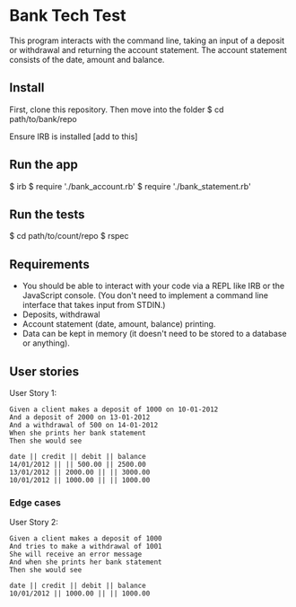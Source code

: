 # Bank Tech Test

This program interacts with the command line, taking an input of a deposit or withdrawal and returning the account statement. 
The account statement consists of the date, amount and balance.

## Install
First, clone this repository. Then move into the folder
$ cd path/to/bank/repo

Ensure IRB is installed [add to this]


## Run the app

$ irb
$ require './bank_account.rb'
$ require './bank_statement.rb'


## Run the tests

$ cd path/to/count/repo
$ rspec

## Requirements
- You should be able to interact with your code via a REPL like IRB or the JavaScript console. (You don't need to implement a command line interface that takes input from STDIN.)
- Deposits, withdrawal
- Account statement (date, amount, balance) printing.
- Data can be kept in memory (it doesn't need to be stored to a database or anything).


## User stories
User Story 1:
```
Given a client makes a deposit of 1000 on 10-01-2012
And a deposit of 2000 on 13-01-2012
And a withdrawal of 500 on 14-01-2012
When she prints her bank statement
Then she would see

date || credit || debit || balance
14/01/2012 || || 500.00 || 2500.00
13/01/2012 || 2000.00 || || 3000.00
10/01/2012 || 1000.00 || || 1000.00
```

### Edge cases
User Story 2:
```
Given a client makes a deposit of 1000
And tries to make a withdrawal of 1001
She will receive an error message 
And when she prints her bank statement
Then she would see

date || credit || debit || balance
10/01/2012 || 1000.00 || || 1000.00
```
